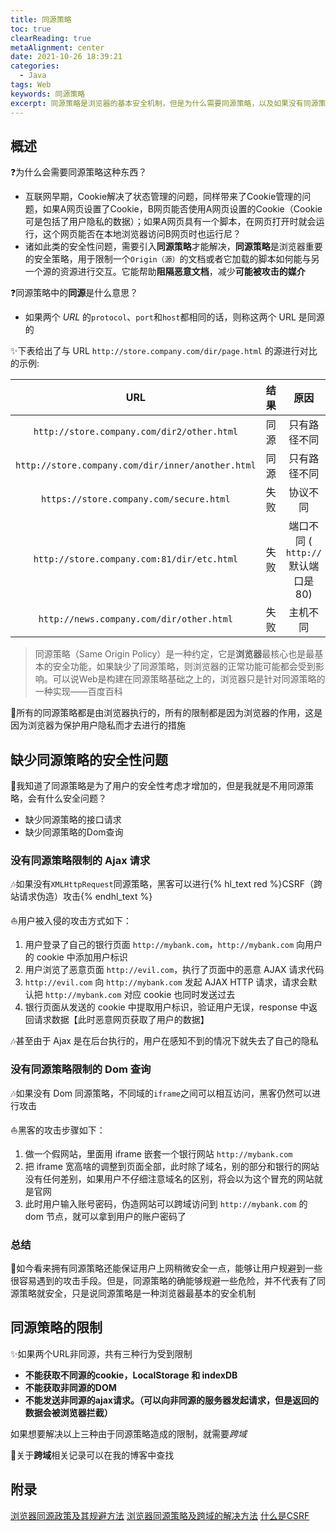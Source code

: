 ```yaml
---
title: 同源策略
toc: true
clearReading: true
metaAlignment: center
date: 2021-10-26 18:39:21
categories: 
  - Java
tags: Web
keywords: 同源策略
excerpt: 同源策略是浏览器的基本安全机制，但是为什么需要同源策略，以及如果没有同源策略会触发什么安全问题，都将在本文进行解答
---
```

<!-- toc -->
## 概述

:question:为什么会需要同源策略这种东西？

- 互联网早期，Cookie解决了状态管理的问题，同样带来了Cookie管理的问题，如果A网页设置了Cookie，B网页能否使用A网页设置的Cookie（Cookie可是包括了用户隐私的数据）；如果A网页具有一个脚本，在网页打开时就会运行，这个网页能否在本地浏览器访问B网页时也运行尼？
- 诸如此类的安全性问题，需要引入**同源策略**才能解决，**同源策略**是浏览器重要的安全策略，用于限制一个`Origin（源）`的文档或者它加载的脚本如何能与另一个源的资源进行交互。它能帮助**阻隔恶意文档**，减少**可能被攻击的媒介**

:question:同源策略中的**同源**是什么意思？

- 如果两个 *URL* 的`protocol`、`port`和`host`都相同的话，则称这两个 URL 是同源的

:sparkles:下表给出了与 URL `http://store.company.com/dir/page.html` 的源进行对比的示例:

|                        URL                        | 结果 |                原因                |
| :-----------------------------------------------: | :--: | :--------------------------------: |
|    `http://store.company.com/dir2/other.html`     | 同源 |            只有路径不同            |
| `http://store.company.com/dir/inner/another.html` | 同源 |            只有路径不同            |
|      `https://store.company.com/secure.html`      | 失败 |              协议不同              |
|    `http://store.company.com:81/dir/etc.html`     | 失败 | 端口不同 ( `http://` 默认端口是80) |
|     `http://news.company.com/dir/other.html`      | 失败 |              主机不同              |

> 同源策略（Same  Origin Policy）是一种约定，它是**浏览器**最核心也是最基本的安全功能，如果缺少了同源策略，则浏览器的正常功能可能都会受到影响。可以说Web是构建在同源策略基础之上的，浏览器只是针对同源策略的一种实现——百度百科

:notebook:所有的同源策略都是由浏览器执行的，所有的限制都是因为浏览器的作用，这是因为浏览器为保护用户隐私而才去进行的措施

## 缺少同源策略的安全性问题

:thinking:我知道了同源策略是为了用户的安全性考虑才增加的，但是我就是不用同源策略，会有什么安全问题？

- 缺少同源策略的接口请求
- 缺少同源策略的Dom查询

### 没有同源策略限制的 Ajax 请求

:notes:如果没有`XMLHttpRequest`同源策略，黑客可以进行{% hl_text red %}CSRF（跨站请求伪造）攻击{% endhl_text %}

:sailboat:用户被入侵的攻击方式如下：

1. 用户登录了自己的银行页面 `http://mybank.com`，`http://mybank.com` 向用户的 cookie 中添加用户标识
2. 用户浏览了恶意页面 `http://evil.com`，执行了页面中的恶意 AJAX 请求代码
3. `http://evil.com` 向 `http://mybank.com` 发起 AJAX HTTP 请求，请求会默认把 `http://mybank.com` 对应 cookie 也同时发送过去
4. 银行页面从发送的 cookie 中提取用户标识，验证用户无误，response 中返回请求数据【此时恶意网页获取了用户的数据】

:notes:甚至由于 Ajax 是在后台执行的，用户在感知不到的情况下就失去了自己的隐私

### 没有同源策略限制的 Dom 查询

:notes:如果没有 Dom 同源策略，不同域的`iframe`之间可以相互访问，黑客仍然可以进行攻击

:sailboat:黑客的攻击步骤如下：

1. 做一个假网站，里面用 iframe 嵌套一个银行网站 `http://mybank.com`
2. 把 iframe 宽高啥的调整到页面全部，此时除了域名，别的部分和银行的网站没有任何差别，如果用户不仔细注意域名的区别，将会以为这个冒充的网站就是官网
3. 此时用户输入账号密码，伪造网站可以跨域访问到 `http://mybank.com` 的 dom 节点，就可以拿到用户的账户密码了

### 总结

:notebook:如今看来拥有同源策略还能保证用户上网稍微安全一点，能够让用户规避到一些很容易遇到的攻击手段。但是，同源策略的确能够规避一些危险，并不代表有了同源策略就安全，只是说同源策略是一种浏览器最基本的安全机制

## 同源策略的限制

:sparkles:如果两个URL非同源，共有三种行为受到限制

- **不能获取不同源的cookie，LocalStorage 和 indexDB**
- **不能获取非同源的DOM**
- **不能发送非同源的ajax请求。（可以向非同源的服务器发起请求，但是返回的数据会被浏览器拦截）**

如果想要解决以上三种由于同源策略造成的限制，就需要*跨域*

:book:关于**跨域**相关记录可以在我的博客中查找

## 附录

[浏览器同源政策及其规避方法](https://www.ruanyifeng.com/blog/2016/04/same-origin-policy.html)
[浏览器同源策略及跨域的解决方法](https://juejin.cn/post/6844903681683357710)
[什么是CSRF](https://blog.csdn.net/weixin_40482816/article/details/114301717)